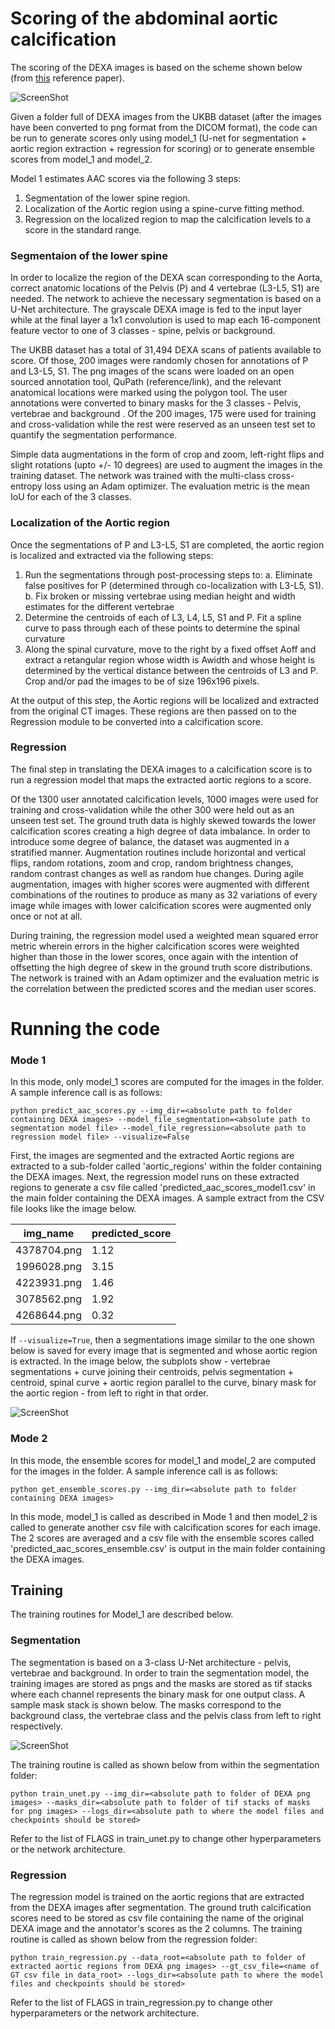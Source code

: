# Scoring of the abdominal aortic calcification

The scoring of the DEXA images is based on the scheme shown below (from [this](https://bmcnephrol.biomedcentral.com/articles/10.1186/s12882-017-0480-2) reference paper).

![ScreenShot](images/Abdominal_aortic_calcification_quantification.png)

Given a folder full of DEXA images from the UKBB dataset (after the images have been converted to png format from the DICOM format), the code can be run to generate scores only using model_1 (U-net for segmentation + aortic region extraction + regression for scoring) or to generate ensemble scores from model_1 and model_2.

Model 1 estimates AAC scores via the following 3 steps:

1. Segmentation of the lower spine region.
2. Localization of the Aortic region using a spine-curve fitting method.
3. Regression on the localized region to map the calcification levels to a score in the standard range.

### Segmentaion of the lower spine

In order to localize the region of the DEXA scan corresponding to the Aorta, correct anatomic locations of the Pelvis (P) and 4 vertebrae (L3-L5, S1) are needed. The network to achieve the necessary segmentation is based on a U-Net architecture. The grayscale DEXA image is fed to the input layer while at the final layer a 1x1 convolution is used to map each 16-component feature vector to one of 3 classes - spine, pelvis or background. 

The UKBB dataset has a total of 31,494 DEXA scans of patients available to score. Of those, 200 images were randomly chosen for annotations of P and L3-L5, S1. The png images of the scans were loaded on an open sourced annotation tool, QuPath (reference/link), and the relevant anatomical locations were marked using the polygon tool. The user annotations were converted to binary masks for the 3 classes - Pelvis, vertebrae and background . Of the 200 images, 175 were used for training and cross-validation while the rest were reserved as an unseen test set to quantify the segmentation performance. 

Simple data augmentations in the form of crop and zoom, left-right flips and slight rotations (upto +/- 10 degrees) are used to augment the images in the training dataset. The network was trained with the multi-class cross-entropy loss using an Adam optimizer. The evaluation metric is the mean IoU for each of the 3 classes.

### Localization of the Aortic region

Once the segmentations of P and L3-L5, S1 are completed, the aortic region is localized and extracted via the following steps:

1. Run the segmentations through post-processing steps to:
  a. Eliminate false positives for P (determined through co-localization with L3-L5, S1).
  b. Fix broken or missing vertebrae using median height and width estimates for the different vertebrae
2. Determine the centroids of each of L3, L4, L5, S1 and P. Fit a spline curve to pass through each of these points to determine the spinal curvature
3. Along the spinal curvature, move to the right by a fixed offset Aoff and extract a retangular region whose width is Awidth and whose height is determined by the vertical distance between the centroids of L3 and P. Crop and/or pad the images to be of size 196x196 pixels.

At the output of this step, the Aortic regions will be localized and extracted from the original CT images. These regions are then passed on to the Regression module to be converted into a calcification score.

### Regression

The final step in translating the DEXA images to a calcification score is to run a regression model that maps the extracted aortic regions to a score. 

Of the 1300 user annotated calcification levels, 1000 images were used for training and cross-validation while the other 300 were held out as an unseen test set. The ground truth data is highly skewed towards the lower calcification scores creating a high degree of data imbalance. In order to introduce some degree of balance, the dataset was augmented in a stratified manner. Augmentation routines include horizontal and vertical flips, random rotations, zoom and crop, random brightness changes, random contrast changes as well as random hue changes. During agile augmentation, images with higher scores were augmented with different combinations of the routines to produce as many as 32 variations of every image while images with lower calcification scores were augmented only once or not at all.

During training, the regression model used a weighted mean squared error metric wherein errors in the higher calcification scores were weighted higher than those in the lower scores, once again with the intention of offsetting the high degree of skew in the ground truth score distributions. The network is trained with an Adam optimizer and the evaluation metric is the correlation between the predicted scores and the median user scores. 

# Running the code

### Mode 1
In this mode, only model_1 scores are computed for the images in the folder. A sample inference call is as follows:

```
python predict_aac_scores.py --img_dir=<absolute path to folder containing DEXA images> --model_file_segmentation=<absolute path to segmentation model file> --model_file_regression=<absolute path to regression model file> --visualize=False
```

First, the images are segmented and the extracted Aortic regions are extracted to a sub-folder called 'aortic_regions' within the folder containing the DEXA images. Next, the regression model runs on these extracted regions to generate a csv file called 'predicted_aac_scores_model1.csv' in the main folder containing the DEXA images. A sample extract from the CSV file looks like the image below.

img_name | predicted_score
--- | --- 
4378704.png | 1.12
1996028.png | 3.15
4223931.png | 1.46
3078562.png | 1.92
4268644.png | 0.32

If ```--visualize=True```, then a segmentations image similar to the one shown below is saved for every image that is segmented and whose aortic region is extracted. In the image below, the subplots show - vertebrae segmentations + curve joining their centroids, pelvis segmentation + centroid, spinal curve + aortic region parallel to the curve, binary mask for the aortic region - from left to right in that order.

![ScreenShot](images/visualization_example.png)


### Mode 2
In this mode, the ensemble scores for model_1 and model_2 are computed for the images in the folder. A sample inference call is as follows:

```
python get_ensemble_scores.py --img_dir=<absolute path to folder containing DEXA images>
```

In this mode, model_1 is called as described in Mode 1 and then model_2 is called to generate another csv file with calcification scores for each image. The 2 scores are averaged and a csv file with the ensemble scores called 'predicted_aac_scores_ensemble.csv' is output in the main folder containing the DEXA images.


## Training
The training routines for Model_1 are described below.

### Segmentation
The segmentation is based on a 3-class U-Net architecture - pelvis, vertebrae and background. In order to train the segmentation model, the training images are stored as pngs and the masks are stored as tif stacks where each channel represents the binary mask for one output class. A sample mask stack is shown below. The masks correspond to the background class, the vertebrae class and the pelvis class from left to right respectively.

![ScreenShot](images/annotation_masks.png)

The training routine is called as shown below from within the segmentation folder:

```
python train_unet.py --img_dir=<absolute path to folder of DEXA png images> --masks_dir=<absolute path to folder of tif stacks of masks for png images> --logs_dir=<absolute path to where the model files and checkpoints should be stored>
```

Refer to the list of FLAGS in train_unet.py to change other hyperparameters or the network architecture.

### Regression
The regression model is trained on the aortic regions that are extracted from the DEXA images after segmentation. The ground truth calcification scores need to be stored as csv file containing the name of the original DEXA image and the annotator's scores as the 2 columns. The training routine is called as shown below from the regression folder:

```
python train_regression.py --data_root=<absolute path to folder of extracted aortic regions from DEXA png images> --gt_csv_file=<name of GT csv file in data_root> --logs_dir=<absolute path to where the model files and checkpoints should be stored>
```

Refer to the list of FLAGS in train_regression.py to change other hyperparameters or the network architecture.


